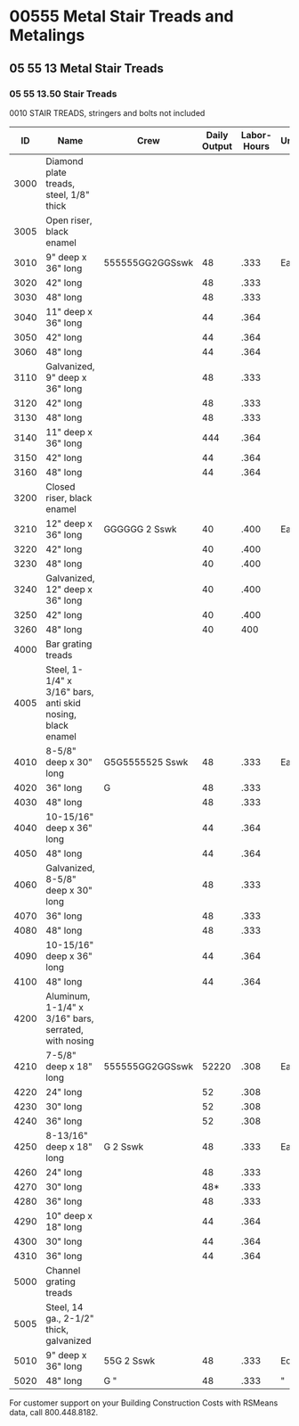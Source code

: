 # 00555 Metal Stair Treads and Metalings

## 05 55 13 Metal Stair Treads

### 05 55 13.50 Stair Treads

0010 STAIR TREADS, stringers and bolts not included

| ID    | Name                                                                 | Crew                | Daily Output | Labor-Hours | Unit | Material | Labor  | Equipment | Total   | Total Incl O&P |
|-------|----------------------------------------------------------------------|---------------------|-------------|-------------|------|----------|--------|-----------|---------|----------------|
| 3000  | Diamond plate treads, steel, 1/8" thick                              |                     |             |             |      |          |        |           |         |                |
| 3005  | Open riser, black enamel                                             |                     |             |             |      |          |        |           |         |                |
| 3010  | 9" deep x 36" long                                                   | 555555GG2GGSswk     | 48          | .333        | Ea . | 114      | 20.50  |           | 134.50  | 1              |
| 3020  | 42" long                                                             |                     | 48          | .333        |      | 120      | 20.50  |           | 140.50  |                |
| 3030  | 48" long                                                             |                     | 48          | .333        |      | 125      | 20.50  |           | 145.50  | 17             |
| 3040  | 11" deep x 36" long                                                  |                     | 44          | .364        |      | 120      | 22.50  |           | 142.50  | 16             |
| 3050  | 42" long                                                             |                     | 44          | .364        |      | 127      | 22.50  |           | 149.50  | 12222222       |
| 3060  | 48" long                                                             |                     | 44          | .364        |      | 135      | 22.50  |           | 157.50  | 18             |
| 3110  | Galvanized, 9" deep x 36" long                                       |                     | 48          | .333        |      | 180      | 20.50  |           | 200.50  | 23             |
| 3120  | 42" long                                                             |                     | 48          | .333        |      | 191      | 20.50  |           | 211.50  | 24             |
| 3130  | 48" long                                                             |                     | 48          | .333        |      | 203      | 20.50  |           | 223.50  |                |
| 3140  | 11" deep x 36" long                                                  |                     | 444         | .364        |      | 186      | 22.50  |           | 208.50  | 24             |
| 3150  | 42" long                                                             |                     | 44          | .364        |      | 203      | 22.50  |           | 225.50  | 25             |
| 3160  | 48" long                                                             |                     | 44          | .364        |      | 211      | 22.50  |           | 233.50  | 26             |
| 3200  | Closed riser, black enamel                                           |                     |             |             |      |          |        |           |         |                |
| 3210  | 12" deep x 36" long                                                  | GGGGGG 2 Sswk       | 40          | .400        | Ea . | 138      | 24.50  |           | 162.50  | 11822          |
| 3220  | 42" long                                                             |                     | 40          | .400        |      | 149      | 24.50  |           | 173.50  | 20             |
| 3230  | 48" long                                                             |                     | 40          | .400        |      | 157      | 24.50  |           | 181.50  |                |
| 3240  | Galvanized, 12" deep x 36" long                                      |                     | 40          | .400        |      | 217      | 24.50  |           | 241.50  | 27             |
| 3250  | 42" long                                                             |                     | 40          | .400        |      | 237      | 24.50  |           | 261.50  | 290            |
| 3260  | 48" long                                                             |                     | 40          | 400         |      | 248      | 24.50  |           | 272.50  | 31%            |
| 4000  | Bar grating treads                                                   |                     |             |             |      |          |        |           |         |                |
| 4005  | Steel, 1-1/4" x 3/16" bars, anti skid nosing, black enamel           |                     |             |             |      |          |        |           |         |                |
| 4010  | 8-5/8" deep x 30" long                                               | G5G5555525 Sswk     | 48          | .333        | Ea . | 56       | 20.50  |           | 76.50   | 106            |
| 4020  | 36" long                                                             | G                   | 48          | .333        |      | 65.50    | 20.50  |           | 86      |                |
| 4030  | 48" long                                                             |                     | 48          | .333        |      | 101      | 20.50  |           | 121.50  | 14             |
| 4040  | 10-15/16" deep x 36" long                                            |                     | 44          | .364        |      | 72.50    | 22.50  |           | 95      | 11             |
| 4050  | 48" long                                                             |                     | 44          | .364        |      | 102      | 22.50  |           | 124.50  | 14             |
| 4060  | Galvanized, 8-5/8" deep x 30" long                                   |                     | 48          | .333        |      | 64       | 20.50  |           | 84.50   | 10             |
| 4070  | 36" long                                                             |                     | 48          | .333        |      | 76       | 20.50  |           | 96.50   | 11536          |
| 4080  | 48" long                                                             |                     | 48          | .333        |      | 112      | 20.50  |           | 132.50  |                |
| 4090  | 10-15/16" deep x 36" long                                            |                     | 44          | .364        |      | 89       | 22.50  |           | 111.50  | 13 .           |
| 4100  | 48" long                                                             |                     | 44          | .364        |      | 115      | 22.50  |           | 137.50  | 16 :           |
| 4200  | Aluminum, 1-1/4" x 3/16" bars, serrated, with nosing                 |                     |             |             |      |          |        |           |         |                |
| 4210  | 7-5/8" deep x 18" long                                               | 555555GG2GGSswk     | 52220       | .308        | Ea . | 54       | 19.05  |           | 73.05   | 81             |
| 4220  | 24" long                                                             |                     | 52          | .308        |      | 62       | 19.05  |           | 81.05   | 91             |
| 4230  | 30" long                                                             |                     | 52          | .308        |      | 71.50    | 19.05  |           | 90.55   | 10 %           |
| 4240  | 36" long                                                             |                     | 52          | .308        |      | 185      | 19.05  |           | 204.05  | 234            |
| 4250  | 8-13/16" deep x 18" long                                             | G 2 Sswk            | 48          | .333        | Ea . | 70.50    | 20.50  |           | 91      | 110            |
| 4260  | 24" long                                                             |                     | 48          | .333        |      | 117      | 20.50  |           | 137.50  | 160            |
| 4270  | 30" long                                                             |                     | 48*         | .333        |      | 117      | 20.50  |           | 137.50  | 160            |
| 4280  | 36" long                                                             |                     | 48          | .333        |      | 204      | 20.50  |           | 224.50  | 256            |
| 4290  | 10" deep x 18" long                                                  |                     | 44          | .364        |      | 136      | 22.50  |           | 158.50  | 185            |
| 4300  | 30" long                                                             |                     | 44          | .364        |      | 181      | 22.50  |           | 203.50  | 234            |
| 4310  | 36" long                                                             |                     | 44          | .364        |      | 220      | 22.50  |           | 242.50  | 277            |
| 5000  | Channel grating treads                                               |                     |             |             |      |          |        |           |         |                |
| 5005  | Steel, 14 ga., 2-1/2" thick, galvanized                              |                     |             |             |      |          |        |           |         |                |
| 5010  | 9" deep x 36" long                                                   | 55G 2 Sswk          | 48          | .333        | Eo . | 102      | 20.50  |           | 122.50  | 145            |
| 5020  | 48" long                                                             | G "                 | 48          | .333        | "    | 136      | 20.50  |           | 156.50  | 182            |

For customer support on your Building Construction Costs with RSMeans data, call 800.448.8182.